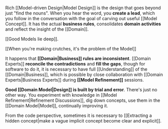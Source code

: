 Rich [[Model-driven Design|Model Design]] is the design that goes beyond just "find the nouns". When you hear the word, you **create a lead**, which you follow in the conversation with the goal of carving out useful [[Model Concept]]. It has the actual **business rules**, consolidates **domain activities** and reflect the insight of the [[Domain]].

[[Good Models lie deep]].

[[When you're making crutches, it's the problem of the Model]]

It happens that **[[Domain|Business]] rules are inconsistent**. [[Domain Experts]] **reconcile the contradictions** and **fill the gaps**, though for software to do it, it is necessary to have full [[Understanding]] of the [[Domain|Business]], which is possible by close collaboration with [[Domain Experts|Business Experts]] during **[[Model Refinement]]** sessions.

**Good [[Domain Model|Design]] is built by trial and error**. There's just no other way. You experiment with knowledge in [[Model Refinement|Refinement Discussions]], dig down concepts, use them in the [[Domain Model|Model]], continually improving it.

From the code perspective, sometimes it is necessary to [[Extracting a hidden concept|make a vague implicit concept become clear and explicit]].
